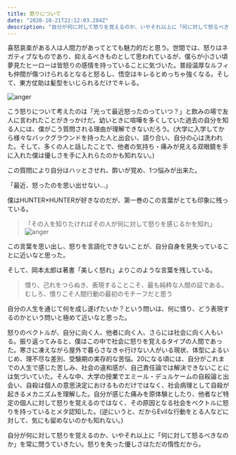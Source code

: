```yaml
---
title: 怒りについて
date: "2020-10-21T22:12:03.284Z"
description: "自分が何に対して怒りを覚えるのか、いやそれ以上に「何に対して怒るべきなのか」を常に問うていきたい。怒りを失った優しさはただの惰性だから。"
---
```


喜怒哀楽がある人は人間力があってとても魅力的だと思う。世間では、怒りはネガティブなものであり、抑えるべきものとして思われているが、僕らが小さい頃夢見たヒーローは皆怒りの感情を持っていることに気づいた。普段温厚なルフィも仲間が傷つけられるとなると怒るし、悟空はキレるとめっちゃ強くなる。そして、東方仗助は髪型をいじられるだけでキレる。

![anger](./jojo.jpg)

こう怒りについて考えたのは「光って最近怒ったのっていつ？」と飲みの場で友人に言われたことがきっかけだ。幼いときに喧嘩を多くしていた過去の自分を知る人には、僕がこう質問される理由が理解できないだろう。(大学に入学してから様々なバックグラウンドを持った人と出会い、語り合い、自分の心は洗われた。そして、多くの人と話したことで、他者の気持ち・痛みが見える双眼鏡を手に入れた僕は優しさを手に入れらたのかも知れない。)

この質問により自分はハッとさせれ、酔いが覚め、1つ悩みが出来た。

「最近、怒ったのを思い出せない...」

僕はHUNTER×HUNTERが好きなのだが、第一巻のこの言葉がとても印象に残っている。
> 「その人を知りたければその人が何に対して怒りを感じるかを知れ」
![anger](./hunter^hunter.jpg)

この言葉を思い出し、怒りを言語化できないことが、自分自身を見失っていることに近いなと思った。

そして、岡本太郎は著書「美しく怒れ」よりこのような言葉を残している。

> 憤り、己れをつらぬき、表現することこそ、最も純粋な人間の証である。むしろ、憤りこそ人間行動の最初のモチーフだと思う

自分の人生を通じて何を成し遂げたいか？という問いは、何に憤り、どう表現するのかという問いと極めて近いなと思った。

怒りのベクトルが、自分に向く人、他者に向く人、さらには社会に向く人もいる。振り返ってみると、僕はこの中で社会に怒りを覚えるタイプの人間であった。寒さに凍えながら屋外で暮らさなきゃ行けない人がいる現状、体型によるいじめ、理不尽な差別、受験期の実存的な苦悩。20になる頃には、自分がこれまでの人生で感じた苦しみ、社会の違和感が、自己責任論では解決できないことには気づいていた。そんな中、大学の授業でエミール・デュルケームの自殺論と出会い、自殺は個人の意思決定におけるものだけではなく、社会病理として自殺が起きるメカニズムを理解した。自分が感じた痛みを原体験としたり、他者など特定の個人に対して怒りを覚えるのではなく、その原因となる社会をベクトルに怒りを持っているとメタ認知した。(逆にいうと、だからEvilな行動をとる人などに対して、気にも留めないのかも知れない。)

自分が何に対して怒りを覚えるのか、いやそれ以上に「何に対して怒るべきなのか」を常に問うていきたい。怒りを失った優しさはただの惰性だから。
